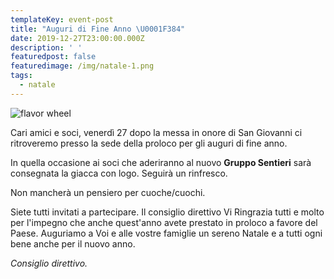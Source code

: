 ```yaml
---
templateKey: event-post
title: "Auguri di Fine Anno \U0001F384"
date: 2019-12-27T23:00:00.000Z
description: ' '
featuredpost: false
featuredimage: /img/natale-1.png
tags:
  - natale
---
```

![flavor wheel](/img/natale-2.png)

Cari amici e soci, venerdì 27 dopo la messa in onore di San Giovanni ci ritroveremo presso la sede della proloco per gli auguri di fine anno.

In quella occasione ai soci che aderiranno al nuovo **Gruppo Sentieri** sarà consegnata la giacca con logo.
Seguirà un rinfresco.

Non mancherà un pensiero per cuoche/cuochi. 

Siete tutti invitati a partecipare.
Il consiglio direttivo Vi Ringrazia tutti e molto per l'impegno che anche quest'anno avete prestato in proloco a favore del Paese.
Auguriamo a Voi e alle vostre famiglie un sereno Natale e a tutti ogni bene anche per il nuovo anno.

_Consiglio direttivo._
